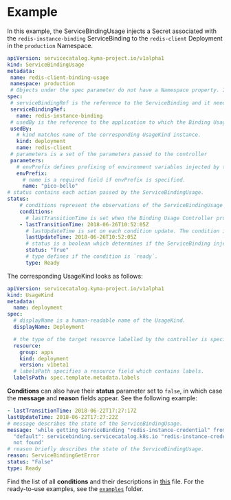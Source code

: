 # Example

In this example, the ServiceBindingUsage injects a Secret associated with the `redis-instance-binding` ServiceBinding to the `redis-client` Deployment in the `production` Namespace.


```yaml
apiVersion: servicecatalog.kyma-project.io/v1alpha1
kind: ServiceBindingUsage
metadata:
 name: redis-client-binding-usage
 namespace: production
 # Objects under the spec parameter do not have a Namespace property. It indicates that all of them should be available in the same Namespace as the ServiceBindingUsage. The ServiceBinding works in the same way in the Service Catalog.
spec:
 # serviceBindingRef is the reference to the ServiceBinding and it needs to be in the same Namespace where the ServiceBindingUsage is created.
 serviceBindingRef:
   name: redis-instance-binding
 # usedBy is the reference to the application to which the Binding Usage Controller injects environment variables included in the ServiceBinding pointed by the serviceBindingRef. The pointed resource should be available in the same Namespace as the ServiceBindingUsage. The supported kinds in the usedBy section are defined by UsageKind resources.
 usedBy:
   # kind matches name of the corresponding UsageKind instance.
   kind: deployment
   name: redis-client
 # parameters is a set of the parameters passed to the controller
 parameters:
   # envPrefix defines prefixing of environment variables injected by the ServiceBindingUsage. This field is not required as prefixing is disabled by default.
   envPrefix:
     # name is a required field if envPrefix is specified.
     name: "pico-bello"
# status contains each action passed by the ServiceBindingUsage.
status:
    # conditions represent the observations of the ServiceBindingUsage state.
    conditions:
      # lastTransitionTime is set when the Binding Usage Controller processes the ServiceBindingUsage for the first time or when the status field changes.
    - lastTransitionTime: 2018-06-26T10:52:05Z
      # lastUpdateTime is set on each condition update. The condition is updated every time when you process the ServiceBindingUsage.
      lastUpdateTime: 2018-06-26T10:52:05Z
      # status is a boolean which determines if the ServiceBinding injection is successful.
      status: "True"
      # type defines if the condition is `ready`.
      type: Ready
```

The corresponding UsageKind looks as follows:

```yaml
apiVersion: servicecatalog.kyma-project.io/v1alpha1
kind: UsageKind
metadata:
  name: deployment
spec:
  # displayName is a human-readable name of the UsageKind.
  displayName: Deployment

  # the type of the target resource labelled by the controller is specified by its resource group, kind, and version. All of these fields are required.
  resource:
    group: apps
    kind: deployment
    version: v1beta1
  # labelsPath specifies a resource field which contains labels.
  labelsPath: spec.template.metadata.labels
```

**Conditions** can also have their **status** parameter set to `false`, in which case the **message** and **reason** fields appear. See the following example:

```yaml
- lastTransitionTime: 2018-06-22T17:27:17Z
lastUpdateTime: 2018-06-22T17:27:22Z
# message describes the state of the ServiceBindingUsage.
message: 'while getting ServiceBinding "redis-instance-credential" from namespace
  "default": servicebinding.servicecatalog.k8s.io "redis-instance-credential"
  not found'
# reason briefly describes the state of the ServiceBindingUsage.
reason: ServiceBindingGetError
status: "False"
type: Ready
```

Find the list of all **conditions** and their descriptions in [this](../internal/controller/status/usage.go) file.
For the ready-to-use examples, see the [`examples`](../examples) folder.
